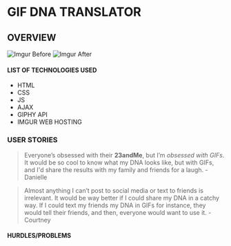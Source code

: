 # GIF DNA TRANSLATOR


## OVERVIEW
![Imgur Before](https://i.imgur.com/B74UHaLm.png)
![Imgur After](https://i.imgur.com/SBOcunDm.png)

#### LIST OF TECHNOLOGIES USED
* HTML
* CSS
* JS
* AJAX
* GIPHY API
* IMGUR WEB HOSTING
<!-- VS CODE, COMMAND LINE, GITHUB, WHATS THE LIMIT ON TECH USED?? -->

<!-- ### INSTALLATION INSTRUCTIONS

Please visit INSERT WEBSITE LINK HERE to access the platform. -->

### USER STORIES

>Everyone’s obsessed with their **23andMe**, but I’m *obsessed with GIFs*. It would be so cool to know what my DNA looks like, but with GIFs, and I'd share the results with my family and friends for a laugh. - Danielle

>Almost anything I can’t post to social media or text to friends is irrelevant. It would be way better if I could share my DNA in a catchy way. If I could text my friends my DNA in GIFs for instance, they would tell their friends, and then, everyone would want to use it. - Courtney

 <!--WIREFRAMES?  -->

#### HURDLES/PROBLEMS




